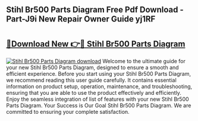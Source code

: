 ## Stihl Br500 Parts Diagram Free Pdf Download - Part-J9i New Repair Owner Guide yj1RF

# <h2><a href="http://dfs3nb.blite.top/?on=Stihl+Br500+Parts+Diagram">🔗Download New 👉🔴 Stihl Br500 Parts Diagram</a></h2>

[![Stihl Br500 Parts Diagram download](https://i.imgur.com/lujVjoI.png)](http://dfs3nb.blite.top/?on=Stihl+Br500+Parts+Diagram)
Welcome to the ultimate guide for your new Stihl Br500 Parts Diagram, designed to ensure a smooth and efficient experience. Before you start using your Stihl Br500 Parts Diagram, we recommend reading this user guide carefully. It contains essential information on product setup, operation, maintenance, and troubleshooting, ensuring that you are able to use the product effectively and efficiently. Enjoy the seamless integration of list of features with your new Stihl Br500 Parts Diagram. Your Success is Our Goal Stihl Br500 Parts Diagram. We are committed to ensuring your complete satisfaction.
